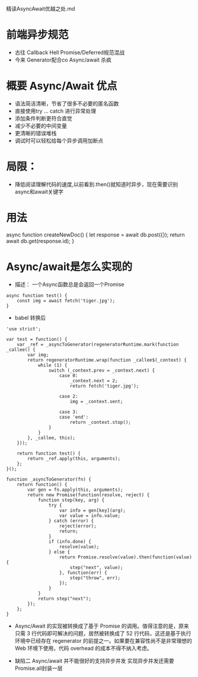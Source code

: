 精读AsyncAwait优越之处.md

# 前端异步规范

- 古往 Callback Hell Promise/Deferred规范混战 
- 今来 Generator配合co Async/await 杀疯

# 概要 Async/Await 优点
- 语法简洁清晰，节省了很多不必要的匿名函数
- 直接使用try ... catch 进行异常处理
- 添加条件判断更符合直觉
- 减少不必要的中间变量
- 更清晰的错误堆栈
- 调试时可以轻松给每个异步调用加断点

# 局限： 

- 降低阅读理解代码的速度,以前看到.then()就知道时异步，现在需要识别 async和await关键字


# 用法

async function createNewDoc() {
	let response = await db.post({});
	return await db.get(response.id);
}

# Async/await是怎么实现的

- 描述： 一个Async函数总是会返回一个Promise

```
async function test() {
	const img = await fetch('tiger.jpg'); 
}
```

- babel 转换后
```
'use strict';

var test = function() {
    var _ref = _asyncToGenerator(regeneratorRuntime.mark(function _callee() {
        var img;
        return regeneratorRuntime.wrap(function _callee$(_context) {
            while (1) {
                switch (_context.prev = _context.next) {
                    case 0:
                        _context.next = 2;
                        return fetch('tiger.jpg');

                    case 2:
                        img = _context.sent;

                    case 3:
                    case 'end':
                        return _context.stop();
                }
            }
        }, _callee, this);
    }));

    return function test() {
        return _ref.apply(this, arguments);
    };
}();

function _asyncToGenerator(fn) {
    return function() {
        var gen = fn.apply(this, arguments);
        return new Promise(function(resolve, reject) {
            function step(key, arg) {
                try {
                    var info = gen[key](arg);
                    var value = info.value;
                } catch (error) {
                    reject(error);
                    return;
                }
                if (info.done) {
                    resolve(value);
                } else {
                    return Promise.resolve(value).then(function(value) {
                        step("next", value);
                    }, function(err) {
                        step("throw", err);
                    });
                }
            }
            return step("next");
        });
    };
}
```

- Async/Await 的实现被转换成了基于 Promise 的调用。值得注意的是，原来只需 3 行代码即可解决的问题，居然被转换成了 52 行代码，这还是基于执行环境中已经存在 regenerator 的前提之一。如果要在兼容性尚不是非常理想的 Web 环境下使用，代码 overhead 的成本不得不纳入考虑。

- 缺陷二 Async/await 并不能很好的支持异步并发 实现异步并发还需要Promise.all封装一层